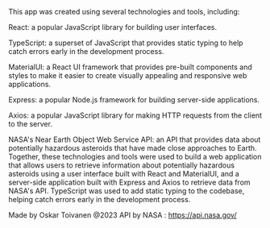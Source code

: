 This app was created using several technologies and tools, including:

React: a popular JavaScript library for building user interfaces.

TypeScript: a superset of JavaScript that provides static typing to help catch errors early in the development process.

MaterialUI: a React UI framework that provides pre-built components and styles to make it easier to create visually appealing and responsive web applications.

Express: a popular Node.js framework for building server-side applications.

Axios: a popular JavaScript library for making HTTP requests from the client to the server.

NASA's Near Earth Object Web Service API: an API that provides data about potentially hazardous asteroids that have made close approaches to Earth.
Together, these technologies and tools were used to build a web application that allows users to retrieve information about potentially hazardous asteroids using a user interface built with React and MaterialUI, and a server-side application built with Express and Axios to retrieve data from NASA's API. TypeScript was used to add static typing to the codebase, helping catch errors early in the development process.

Made by Oskar Toivanen @2023
API by NASA : https://api.nasa.gov/
